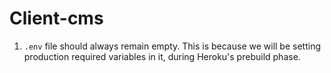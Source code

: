 # Client-cms

1. `.env` file should always remain empty. This is because we will be 
   setting production required variables in it, during Heroku's prebuild phase.
